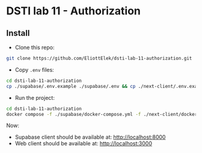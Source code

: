# DSTI lab 11 - Authorization

## Install

- Clone this repo:
```bash
git clone https://github.com/EliottElek/dsti-lab-11-authorization.git
  ```
- Copy `.env` files:
```bash
cd dsti-lab-11-authorization
cp ./supabase/.env.example ./supabase/.env && cp ./next-client/.env.example ./next-client/.env.local
```
- Run the project:
```bash
cd dsti-lab-11-authorization
docker compose -f ./supabase/docker-compose.yml -f ./next-client/docker-compose.yml up -d
  ```

Now: 

- Supabase client should be available at: [http://localhost:8000](http://localhost:8000)
- Web client should be available at: [http://localhost:3000](http://localhost:8000)
